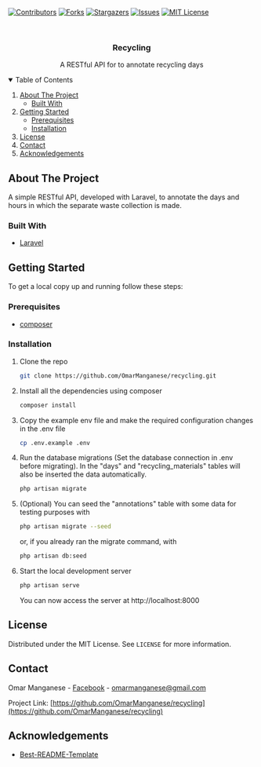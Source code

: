 [![Contributors][contributors-shield]][contributors-url]
[![Forks][forks-shield]][forks-url]
[![Stargazers][stars-shield]][stars-url]
[![Issues][issues-shield]][issues-url]
[![MIT License][license-shield]][license-url]


<br />

  <h3 align="center">Recycling</h3>

  <p align="center">
    A RESTful API for to annotate recycling days
    <br />
    



<!-- TABLE OF CONTENTS -->
<details open="open">
  <summary>Table of Contents</summary>
  <ol>
    <li>
      <a href="#about-the-project">About The Project</a>
      <ul>
        <li><a href="#built-with">Built With</a></li>
      </ul>
    </li>
    <li>
      <a href="#getting-started">Getting Started</a>
      <ul>
        <li><a href="#prerequisites">Prerequisites</a></li>
        <li><a href="#installation">Installation</a></li>
      </ul>
    </li>
    <li><a href="#license">License</a></li>
    <li><a href="#contact">Contact</a></li>
    <li><a href="#acknowledgements">Acknowledgements</a></li>
  </ol>
</details>



<!-- ABOUT THE PROJECT -->
## About The Project

A simple RESTful API, developed with Laravel, to annotate the days and hours in which the separate waste collection is made.

### Built With

* [Laravel](https://laravel.com/)

<!-- GETTING STARTED -->
## Getting Started

To get a local copy up and running follow these steps:

### Prerequisites

* [composer](https://getcomposer.org/)
### Installation

1. Clone the repo
   ```sh
   git clone https://github.com/OmarManganese/recycling.git
   ```
2. Install all the dependencies using composer
   ```sh
   composer install
   ```
3. Copy the example env file and make the required configuration changes in the .env file
   ```sh
   cp .env.example .env
   ```

4. Run the database migrations (Set the database connection in .env before migrating).
In the "days" and "recycling_materials" tables will also be inserted the data automatically.
   ```sh
   php artisan migrate
   ```
   
5. (Optional) You can seed the "annotations" table with some data for testing purposes with
   ```sh
   php artisan migrate --seed
   ```
   or, if you already ran the migrate command, with
   ```sh
   php artisan db:seed
   ```
6. Start the local development server
   ```sh
   php artisan serve
   ```
   You can now access the server at http://localhost:8000


<!-- LICENSE -->
## License

Distributed under the MIT License. See `LICENSE` for more information.

<!-- CONTACT -->
## Contact

Omar Manganese - [Facebook](https://www.facebook.com/omar.manganese) - omarmanganese@gmail.com

Project Link: [https://github.com/OmarManganese/recycling](https://github.com/OmarManganese/recycling)



<!-- ACKNOWLEDGEMENTS -->
## Acknowledgements
* [Best-README-Template](https://github.com/othneildrew/Best-README-Template)



[contributors-shield]: https://img.shields.io/github/contributors/OmarManganese/recycling?style=for-the-badge
[contributors-url]: https://github.com/OmarManganese/recycling/graphs/contributors
[forks-shield]: https://img.shields.io/github/forks/OmarManganese/recycling?style=for-the-badge
[forks-url]: https://github.com/OmarManganese/recycling/network/members
[stars-shield]: https://img.shields.io/github/stars/OmarManganese/recycling?style=for-the-badge
[stars-url]: https://github.com/OmarManganese/recycling/stargazers
[issues-shield]: https://img.shields.io/github/issues/OmarManganese/recycling?style=for-the-badge
[issues-url]: https://github.com/OmarManganese/recycling/issues
[license-shield]: https://img.shields.io/github/license/OmarManganese/recycling?style=for-the-badge
[license-url]: https://github.com/OmarManganese/recycling/blob/main/LICENSE.txt